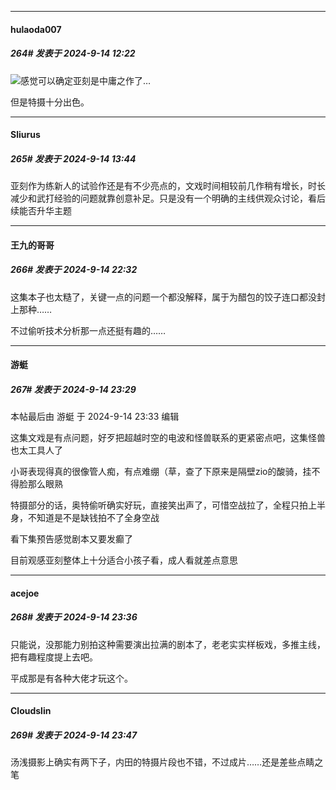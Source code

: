 ﻿
*****

####  hulaoda007  
##### 264#       发表于 2024-9-14 12:22

<img src="https://static.saraba1st.com/image/smiley/face2017/003.png" referrerpolicy="no-referrer">感觉可以确定亚刻是中庸之作了…

但是特摄十分出色。


*****

####  Sliurus  
##### 265#       发表于 2024-9-14 13:44

亚刻作为练新人的试验作还是有不少亮点的，文戏时间相较前几作稍有增长，时长减少和武打经验的问题就靠创意补足。只是没有一个明确的主线供观众讨论，看后续能否升华主题


*****

####  王九的哥哥  
##### 266#       发表于 2024-9-14 22:32

这集本子也太糙了，关键一点的问题一个都没解释，属于为醋包的饺子连口都没封上那种……

不过偷听技术分析那一点还挺有趣的……


*****

####  游蜓  
##### 267#       发表于 2024-9-14 23:29

 本帖最后由 游蜓 于 2024-9-14 23:33 编辑 

这集文戏是有点问题，好歹把超越时空的电波和怪兽联系的更紧密点吧，这集怪兽也太工具人了

小哥表现得真的很像管人痴，有点难绷（草，查了下原来是隔壁zio的酸骑，挂不得脸那么眼熟

特摄部分的话，奥特偷听确实好玩，直接笑出声了，可惜空战拉了，全程只拍上半身，不知道是不是缺钱拍不了全身空战

看下集预告感觉剧本又要发癫了

目前观感亚刻整体上十分适合小孩子看，成人看就差点意思


*****

####  acejoe  
##### 268#       发表于 2024-9-14 23:36

只能说，没那能力别拍这种需要演出拉满的剧本了，老老实实样板戏，多推主线，把有趣程度提上去吧。

平成那是有各种大佬才玩这个。


*****

####  Cloudslin  
##### 269#       发表于 2024-9-14 23:47

汤浅摄影上确实有两下子，内田的特摄片段也不错，不过成片……还是差些点睛之笔

